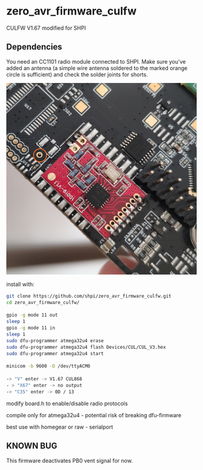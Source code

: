 # zero_avr_firmware_culfw
CULFW V1.67 modified for SHPI


## 	Dependencies
You need an CC1101 radio module connected to SHPI. 
Make sure you've added an antenna (a simple wire antenna soldered to the marked orange circle is sufficient)
 and check the solder joints for shorts. 



![Installed CC1101 one SHPI.zero prototype](radiomodule.jpg)


install with:

```bash
git clone https://github.com/shpi/zero_avr_firmware_culfw.git
cd zero_avr_firmware_culfw/

gpio -g mode 11 out
sleep 1
gpio -g mode 11 in
sleep 1
sudo dfu-programmer atmega32u4 erase
sudo dfu-programmer atmega32u4 flash Devices/CUL/CUL_V3.hex
sudo dfu-programmer atmega32u4 start

minicom -b 9600 -D /dev/ttyACM0

-> "V" enter -> V1.67 CUL868
- > "X67" enter -> no output
-> "C35" enter -> 0D / 13

```


modify board.h to enable/disable radio protocols


compile only for atmega32u4 - potential risk of breaking dfu-firmware


best use with homegear or raw - serialport


## KNOWN BUG

This firmware deactivates PB0 vent signal for now.
